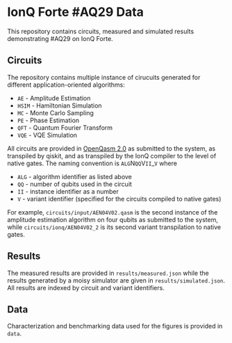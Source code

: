 # IonQ Forte #AQ29 Data
This repository contains circuits, measured and simulated results demonstrating #AQ29 on IonQ Forte.

## Circuits
The repository contains multiple instance of cirucuits generated for different application-oriented algorithms: 
- `AE` - Amplitude Estimation
- `HSIM` - Hamiltonian Simulation
- `MC` - Monte Carlo Sampling
- `PE` - Phase Estimation
- `QFT` - Quantum Fourier Transform
- `VQE` - VQE Simulation

All circuits are provided in [OpenQasm 2.0] as submitted to the system, as transpiled by qiskit, and as transpiled by the IonQ compiler to the level of native gates. The naming convention is `ALG`N`QQ`V`II`_`V` where
- `ALG` - algorithm identifier as listed above
- `QQ` - number of qubits used in the circuit
- `II` - instance identifier as a number
- `V` - variant identifier (specified for the circuits compiled to native gates)

For example, `circuits/input/AEN04V02.qasm` is the second instance of the amplitude estimation algorithm on four qubits as submitted to the system, while `circuits/ionq/AEN04V02_2` is its second variant transpilation to native gates.
## Results
The measured results are provided in `results/measured.json` while the results generated by a moisy simulator are given in `results/simulated.json`. All results are indexed by circuit and variant identifiers.
## Data
Characterization and benchmarking data used for the figures is provided in `data`.

[OpenQasm 2.0]: <https://github.com/openqasm/openqasm/tree/OpenQASM2.x>

